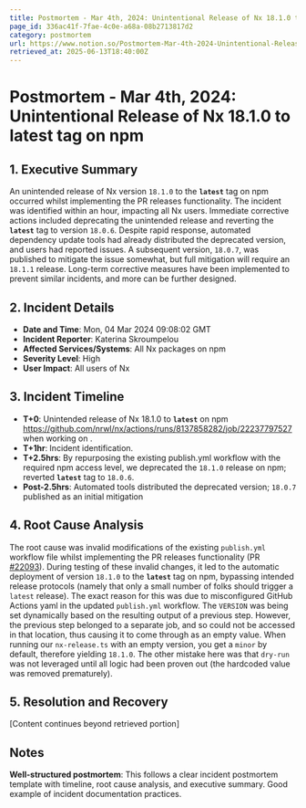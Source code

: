 ```yaml
---
title: Postmortem - Mar 4th, 2024: Unintentional Release of Nx 18.1.0 to latest tag on npm
page_id: 336ac41f-7fae-4c0e-a68a-08b2713817d2
category: postmortem
url: https://www.notion.so/Postmortem-Mar-4th-2024-Unintentional-Release-of-Nx-18-1-0-to-latest-tag-on-npm-336ac41f7fae4c0ea68a08b2713817d2
retrieved_at: 2025-06-13T18:40:00Z
---
```


# Postmortem - Mar 4th, 2024: Unintentional Release of Nx 18.1.0 to latest tag on npm

## 1. Executive Summary

An unintended release of Nx version `18.1.0` to the **`latest`** tag on npm occurred whilst implementing the PR releases functionality. The incident was identified within an hour, impacting all Nx users. Immediate corrective actions included deprecating the unintended release and reverting the **`latest`** tag to version `18.0.6`. Despite rapid response, automated dependency update tools had already distributed the deprecated version, and users had reported issues. A subsequent version, `18.0.7`, was published to mitigate the issue somewhat, but full mitigation will require an `18.1.1` release. Long-term corrective measures have been implemented to prevent similar incidents, and more can be further designed.

## 2. Incident Details

- **Date and Time**: Mon, 04 Mar 2024 09:08:02 GMT
- **Incident Reporter**: Katerina Skroumpelou
- **Affected Services/Systems**: All Nx packages on npm
- **Severity Level**: High
- **User Impact**: All users of Nx

## 3. Incident Timeline

- **T+0**: Unintended release of Nx 18.1.0 to **`latest`** on npm https://github.com/nrwl/nx/actions/runs/8137858282/job/22237797527 when working on .
- **T+1hr**: Incident identification.
- **T+2.5hrs**: By repurposing the existing publish.yml workflow with the required npm access level, we deprecated the `18.1.0` release on npm; reverted **`latest`** tag to `18.0.6`.
- **Post-2.5hrs**: Automated tools distributed the deprecated version; `18.0.7` published as an initial mitigation

## 4. Root Cause Analysis

The root cause was invalid modifications of the existing `publish.yml` workflow file whilst implementing the PR releases functionality (PR [#22093](https://github.com/nrwl/nx/pull/22093)). During testing of these invalid changes, it led to the automatic deployment of version `18.1.0` to the **`latest`** tag on npm, bypassing intended release protocols (namely that only a small number of folks should trigger a `latest` release). The exact reason for this was due to misconfigured GitHub Actions yaml in the updated `publish.yml` workflow. The `VERSION` was being set dynamically based on the resulting output of a previous step. However, the previous step belonged to a separate job, and so could not be accessed in that location, thus causing it to come through as an empty value. When running our `nx-release.ts` with an empty version, you get a `minor` by default, therefore yielding `18.1.0`. The other mistake here was that `dry-run` was not leveraged until all logic had been proven out (the hardcoded value was removed prematurely).

## 5. Resolution and Recovery

[Content continues beyond retrieved portion]

## Notes

**Well-structured postmortem**: This follows a clear incident postmortem template with timeline, root cause analysis, and executive summary. Good example of incident documentation practices.